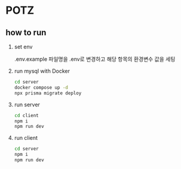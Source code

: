 # POTZ

## how to run

1. set env

   .env.example 파일명을 .env로 변경하고 해당 항목의 환경변수 값을 세팅

2. run mysql with Docker

   ```bash
   cd server
   docker compose up -d
   npx prisma migrate deploy
   ```

3. run server

   ```bash
   cd client
   npm i
   npm run dev
   ```

4. run client

   ```bash
   cd server
   npm i
   npm run dev
   ```

